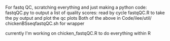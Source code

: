 For fastq QC, scratching everything and just making a python code:
fastqQC.py to output a list of quality scores: read by cycle
fastqQC.R to take the py output and plot the qc plots
Both of the above in Code/ilee/util/
chickenBSseqfastqQC.sh for wrapper

currently I'm working on chicken_fastqQC.R to do everything within R
